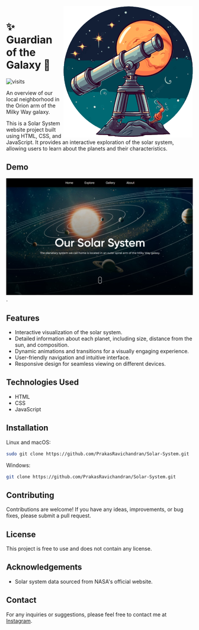 <img src="https://raw.githubusercontent.com/PrakasRavichandran/PrakashRavichandran/52cf257c5756d6c4109da2c5286088fecf936249/public/images/project-logos/gardianofgalaxy.png" width="350" align="right" hspace="0" />

✨ &nbsp; Guardian of the Galaxy 🌌
====== 

![visits](https://visit-counter.vercel.app/counter.png?page=https%3A%2F%2Fgithub.com%2FPrakasRavichandran%2FSolar-System&s=40&c=00ff00&bg=00000000&no=2&ff=digi&tb=&ta=)

An overview of our local neighborhood in the Orion arm of the Milky Way galaxy.

This is a Solar System website project built using HTML, CSS, and JavaScript. It provides an interactive exploration of the solar system, allowing users to learn about the planets and their characteristics.

## Demo

![Solar System](./demo.jpeg).

## Features

- Interactive visualization of the solar system.
- Detailed information about each planet, including size, distance from the sun, and composition.
- Dynamic animations and transitions for a visually engaging experience.
- User-friendly navigation and intuitive interface.
- Responsive design for seamless viewing on different devices.

## Technologies Used

- HTML
- CSS
- JavaScript

## Installation

Linux and macOS:

```bash
sudo git clone https://github.com/PrakasRavichandran/Solar-System.git
```

Windows:

```bash
git clone https://github.com/PrakasRavichandran/Solar-System.git
```

## Contributing

Contributions are welcome! If you have any ideas, improvements, or bug fixes, please submit a pull request.

## License

This project is free to use and does not contain any license.

## Acknowledgements

- Solar system data sourced from NASA's official website.

## Contact

For any inquiries or suggestions, please feel free to contact me at [Instagram](https://www.instagram.com/prakashravichandrann).




